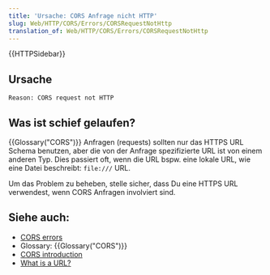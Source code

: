 ```yaml
---
title: 'Ursache: CORS Anfrage nicht HTTP'
slug: Web/HTTP/CORS/Errors/CORSRequestNotHttp
translation_of: Web/HTTP/CORS/Errors/CORSRequestNotHttp
---
```

{{HTTPSidebar}}

## Ursache

    Reason: CORS request not HTTP

## Was ist schief gelaufen?

{{Glossary("CORS")}} Anfragen (requests) sollten nur das HTTPS URL Schema benutzen, aber die von der Anfrage spezifizierte URL ist von einem anderen Typ. Dies passiert oft, wenn die URL bspw. eine lokale URL, wie eine Datei beschreibt: `file:///` URL.

Um das Problem zu beheben, stelle sicher, dass Du eine HTTPS URL verwendest, wenn CORS Anfragen involviert sind.

## Siehe auch:

- [CORS errors](/de/docs/Web/HTTP/CORS/Errors)
- Glossary: {{Glossary("CORS")}}
- [CORS introduction](/de/docs/Web/HTTP/CORS)
- [What is a URL?](/de/docs/Learn/Common_questions/What_is_a_URL)
